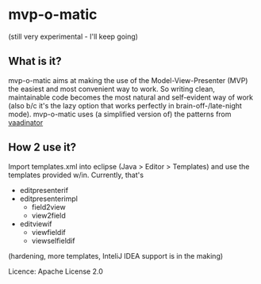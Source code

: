 # mvp-o-matic

(still very experimental - I'll keep going)

## What is it?

mvp-o-matic aims at making the use of the Model-View-Presenter (MVP) the easiest and most convenient way to work. So writing clean, maintainable code becomes the most natural and self-evident way of work (also b/c it's the lazy option that works perfectly in brain-off-/late-night mode). mvp-o-matic uses (a simplified version of) the patterns from [vaadinator](https://github.com/akquinet/vaadinator) 

## How 2 use it?

Import templates.xml into eclipse (Java > Editor > Templates) and use the templates provided w/in. Currently, that's
- editpresenterif
- editpresenterimpl
  - field2view
  - view2field
- editviewif
  - viewfieldif
  - viewselfieldif
  
(hardening, more templates, InteliJ IDEA support is in the making)
  
Licence: Apache License 2.0